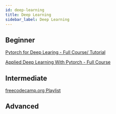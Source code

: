 ```yaml
---
id: deep-learning
title: Deep Learning
sidebar_label: Deep Learning
---
```


## Beginner
[Pytorch for Deep Learing - Full Course/ Tutorial](https://www.youtube.com/watch?v=GIsg-ZUy0MY)

[Applied Deep Learning With Pytorch - Full Course](https://www.youtube.com/watch?v=CNuI8OWsppg)

## Intermediate
[freecodecamp.org Playlist](https://www.youtube.com/watch?v=tPYj3fFJGjk&list=PLWKjhJtqVAblStefaz_YOVpDWqcRScc2s)

## Advanced
